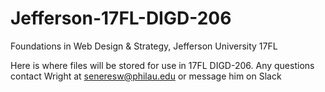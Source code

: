 # Jefferson-17FL-DIGD-206
Foundations in Web Design &amp; Strategy, Jefferson University 17FL

Here is where files will be stored for use in 17FL DIGD-206. Any questions contact Wright at seneresw@philau.edu or message him on Slack
